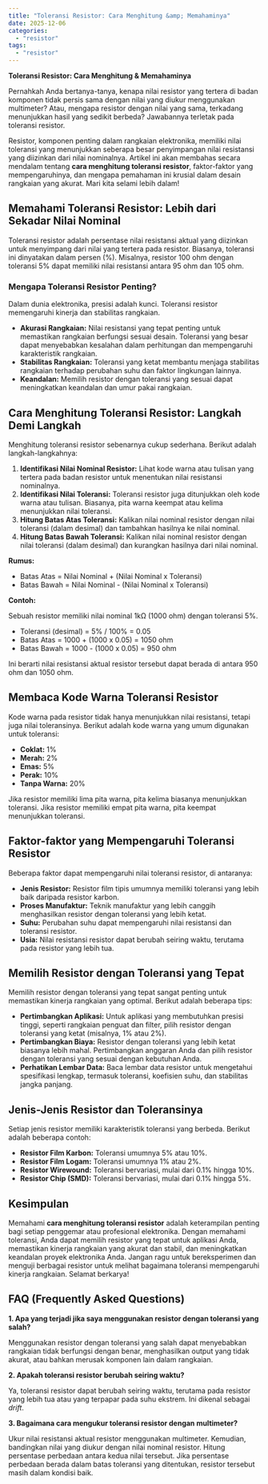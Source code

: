 ```yaml
---
title: "Toleransi Resistor: Cara Menghitung &amp; Memahaminya"
date: 2025-12-06
categories: 
  - "resistor"
tags: 
  - "resistor"
---
```


**Toleransi Resistor: Cara Menghitung & Memahaminya**

Pernahkah Anda bertanya-tanya, kenapa nilai resistor yang tertera di badan komponen tidak persis sama dengan nilai yang diukur menggunakan multimeter? Atau, mengapa resistor dengan nilai yang sama, terkadang menunjukkan hasil yang sedikit berbeda? Jawabannya terletak pada toleransi resistor.

Resistor, komponen penting dalam rangkaian elektronika, memiliki nilai toleransi yang menunjukkan seberapa besar penyimpangan nilai resistansi yang diizinkan dari nilai nominalnya. Artikel ini akan membahas secara mendalam tentang **cara menghitung toleransi resistor**, faktor-faktor yang mempengaruhinya, dan mengapa pemahaman ini krusial dalam desain rangkaian yang akurat. Mari kita selami lebih dalam!

## Memahami Toleransi Resistor: Lebih dari Sekadar Nilai Nominal

Toleransi resistor adalah persentase nilai resistansi aktual yang diizinkan untuk menyimpang dari nilai yang tertera pada resistor. Biasanya, toleransi ini dinyatakan dalam persen (%). Misalnya, resistor 100 ohm dengan toleransi 5% dapat memiliki nilai resistansi antara 95 ohm dan 105 ohm.

### Mengapa Toleransi Resistor Penting?

Dalam dunia elektronika, presisi adalah kunci. Toleransi resistor memengaruhi kinerja dan stabilitas rangkaian.

- **Akurasi Rangkaian:** Nilai resistansi yang tepat penting untuk memastikan rangkaian berfungsi sesuai desain. Toleransi yang besar dapat menyebabkan kesalahan dalam perhitungan dan mempengaruhi karakteristik rangkaian.
- **Stabilitas Rangkaian:** Toleransi yang ketat membantu menjaga stabilitas rangkaian terhadap perubahan suhu dan faktor lingkungan lainnya.
- **Keandalan:** Memilih resistor dengan toleransi yang sesuai dapat meningkatkan keandalan dan umur pakai rangkaian.

## Cara Menghitung Toleransi Resistor: Langkah Demi Langkah

Menghitung toleransi resistor sebenarnya cukup sederhana. Berikut adalah langkah-langkahnya:

1. **Identifikasi Nilai Nominal Resistor:** Lihat kode warna atau tulisan yang tertera pada badan resistor untuk menentukan nilai resistansi nominalnya.
2. **Identifikasi Nilai Toleransi:** Toleransi resistor juga ditunjukkan oleh kode warna atau tulisan. Biasanya, pita warna keempat atau kelima menunjukkan nilai toleransi.
3. **Hitung Batas Atas Toleransi:** Kalikan nilai nominal resistor dengan nilai toleransi (dalam desimal) dan tambahkan hasilnya ke nilai nominal.
4. **Hitung Batas Bawah Toleransi:** Kalikan nilai nominal resistor dengan nilai toleransi (dalam desimal) dan kurangkan hasilnya dari nilai nominal.

**Rumus:**

- Batas Atas = Nilai Nominal + (Nilai Nominal x Toleransi)
- Batas Bawah = Nilai Nominal - (Nilai Nominal x Toleransi)

**Contoh:**

Sebuah resistor memiliki nilai nominal 1kΩ (1000 ohm) dengan toleransi 5%.

- Toleransi (desimal) = 5% / 100% = 0.05
- Batas Atas = 1000 + (1000 x 0.05) = 1050 ohm
- Batas Bawah = 1000 - (1000 x 0.05) = 950 ohm

Ini berarti nilai resistansi aktual resistor tersebut dapat berada di antara 950 ohm dan 1050 ohm.

## Membaca Kode Warna Toleransi Resistor

Kode warna pada resistor tidak hanya menunjukkan nilai resistansi, tetapi juga nilai toleransinya. Berikut adalah kode warna yang umum digunakan untuk toleransi:

- **Coklat:** 1%
- **Merah:** 2%
- **Emas:** 5%
- **Perak:** 10%
- **Tanpa Warna:** 20%

Jika resistor memiliki lima pita warna, pita kelima biasanya menunjukkan toleransi. Jika resistor memiliki empat pita warna, pita keempat menunjukkan toleransi.

## Faktor-faktor yang Mempengaruhi Toleransi Resistor

Beberapa faktor dapat mempengaruhi nilai toleransi resistor, di antaranya:

- **Jenis Resistor:** Resistor film tipis umumnya memiliki toleransi yang lebih baik daripada resistor karbon.
- **Proses Manufaktur:** Teknik manufaktur yang lebih canggih menghasilkan resistor dengan toleransi yang lebih ketat.
- **Suhu:** Perubahan suhu dapat mempengaruhi nilai resistansi dan toleransi resistor.
- **Usia:** Nilai resistansi resistor dapat berubah seiring waktu, terutama pada resistor yang lebih tua.

## Memilih Resistor dengan Toleransi yang Tepat

Memilih resistor dengan toleransi yang tepat sangat penting untuk memastikan kinerja rangkaian yang optimal. Berikut adalah beberapa tips:

- **Pertimbangkan Aplikasi:** Untuk aplikasi yang membutuhkan presisi tinggi, seperti rangkaian penguat dan filter, pilih resistor dengan toleransi yang ketat (misalnya, 1% atau 2%).
- **Pertimbangkan Biaya:** Resistor dengan toleransi yang lebih ketat biasanya lebih mahal. Pertimbangkan anggaran Anda dan pilih resistor dengan toleransi yang sesuai dengan kebutuhan Anda.
- **Perhatikan Lembar Data:** Baca lembar data resistor untuk mengetahui spesifikasi lengkap, termasuk toleransi, koefisien suhu, dan stabilitas jangka panjang.

## Jenis-Jenis Resistor dan Toleransinya

Setiap jenis resistor memiliki karakteristik toleransi yang berbeda. Berikut adalah beberapa contoh:

- **Resistor Film Karbon:** Toleransi umumnya 5% atau 10%.
- **Resistor Film Logam:** Toleransi umumnya 1% atau 2%.
- **Resistor Wirewound:** Toleransi bervariasi, mulai dari 0.1% hingga 10%.
- **Resistor Chip (SMD):** Toleransi bervariasi, mulai dari 0.1% hingga 5%.

## Kesimpulan

Memahami **cara menghitung toleransi resistor** adalah keterampilan penting bagi setiap penggemar atau profesional elektronika. Dengan memahami toleransi, Anda dapat memilih resistor yang tepat untuk aplikasi Anda, memastikan kinerja rangkaian yang akurat dan stabil, dan meningkatkan keandalan proyek elektronika Anda. Jangan ragu untuk bereksperimen dan menguji berbagai resistor untuk melihat bagaimana toleransi mempengaruhi kinerja rangkaian. Selamat berkarya!

## FAQ (Frequently Asked Questions)

**1\. Apa yang terjadi jika saya menggunakan resistor dengan toleransi yang salah?**

Menggunakan resistor dengan toleransi yang salah dapat menyebabkan rangkaian tidak berfungsi dengan benar, menghasilkan output yang tidak akurat, atau bahkan merusak komponen lain dalam rangkaian.

**2\. Apakah toleransi resistor berubah seiring waktu?**

Ya, toleransi resistor dapat berubah seiring waktu, terutama pada resistor yang lebih tua atau yang terpapar pada suhu ekstrem. Ini dikenal sebagai _drift_.

**3\. Bagaimana cara mengukur toleransi resistor dengan multimeter?**

Ukur nilai resistansi aktual resistor menggunakan multimeter. Kemudian, bandingkan nilai yang diukur dengan nilai nominal resistor. Hitung persentase perbedaan antara kedua nilai tersebut. Jika persentase perbedaan berada dalam batas toleransi yang ditentukan, resistor tersebut masih dalam kondisi baik.

